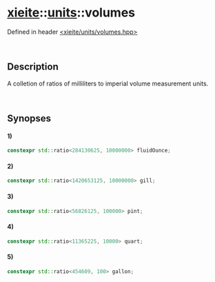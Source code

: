 # [xieite](../xieite.md)\:\:[units](../units.md)\:\:volumes
Defined in header [<xieite/units/volumes.hpp>](../../include/xieite/units/volumes.hpp)

&nbsp;

## Description
A colletion of ratios of milliliters to imperial volume measurement units.

&nbsp;

## Synopses
#### 1)
```cpp
constexpr std::ratio<284130625, 10000000> fluidOunce;
```
#### 2)
```cpp
constexpr std::ratio<1420653125, 10000000> gill;
```
#### 3)
```cpp
constexpr std::ratio<56826125, 100000> pint;
```
#### 4)
```cpp
constexpr std::ratio<11365225, 10000> quart;
```
#### 5)
```cpp
constexpr std::ratio<454609, 100> gallon;
```
